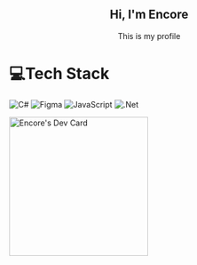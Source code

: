  <h2 align="center"><bold>Hi, I'm Encore</bold></h2>
<p align="center">This is my profile</p>

# 💻Tech Stack
![C#](https://img.shields.io/badge/c%23-%23239120.svg?style=flat-square&logo=c-sharp&logoColor=white) ![Figma](https://img.shields.io/badge/figma-%23F24E1E.svg?style=flat-square&logo=figma&logoColor=white) ![JavaScript](https://img.shields.io/badge/javascript-%23323330.svg?style=flat-square&logo=javascript&logoColor=%23F7DF1E) ![.Net](https://img.shields.io/badge/.NET-5C2D91?style=flat-square&logo=.net&logoColor=white)

<a href="https://app.daily.dev/encore1902"><img src="https://api.daily.dev/devcards/c04ded639fe34175a125c1324f2864cb.png?r=gol" width="250" alt="Encore's Dev Card"/></a>
